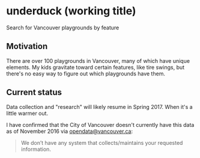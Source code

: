 # underduck (working title)
Search for Vancouver playgrounds by feature

## Motivation

There are over 100 playgrounds in Vancouver, many of which have unique elements. My kids gravitate
toward certain features, like tire swings, but there's no easy way to figure out which playgrounds have them.

## Current status

Data collection and "research" will likely resume in Spring 2017. When it's a little warmer out.

I have confirmed that the City of Vancouver doesn't currently have this data as of November 2016 via opendata@vancouver.ca:

> We don’t have any system that collects/maintains your requested information.
